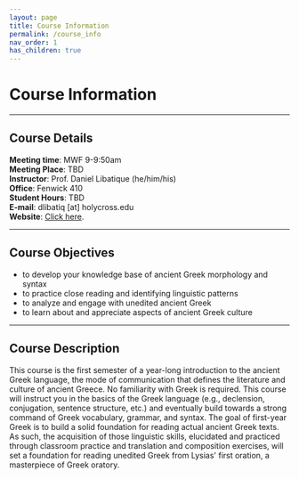 ```yaml
---
layout: page
title: Course Information
permalink: /course_info
nav_order: 1
has_children: true
---
```


# Course Information

***

## Course Details

**Meeting time**: MWF 9-9:50am  
**Meeting Place**: TBD  
**Instructor**: Prof. Daniel Libatique (he/him/his)  
**Office**: Fenwick 410  
**Student Hours**: TBD  
**E-mail**: dlibatiq [at] holycross.edu  
**Website**: [Click here](https://libatique.info).

***

## Course Objectives

* to develop your knowledge base of ancient Greek morphology and syntax
* to practice close reading and identifying linguistic patterns
* to analyze and engage with unedited ancient Greek
* to learn about and appreciate aspects of ancient Greek culture

***

## Course Description

This course is the first semester of a year-long introduction to the ancient Greek language, the mode of communication that defines the literature and culture of ancient Greece. No familiarity with Greek is required. This course will instruct you in the basics of the Greek language (e.g., declension, conjugation, sentence structure, etc.) and eventually build towards a strong command of Greek vocabulary, grammar, and syntax. The goal of first-year Greek is to build a solid foundation for reading actual ancient Greek texts. As such, the acquisition of those linguistic skills, elucidated and practiced through classroom practice and translation and composition exercises, will set a foundation for reading unedited Greek from Lysias' first oration, a masterpiece of Greek oratory.
